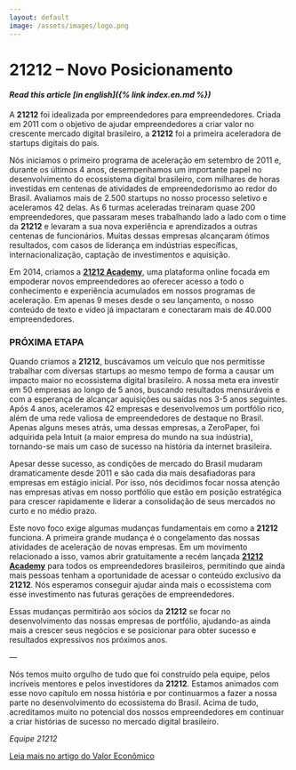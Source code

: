 ```yaml
---
layout: default
image: /assets/images/logo.png
---
```


# 21212 – Novo Posicionamento

#### _Read this article [in english]({% link index.en.md %})_

A **21212** foi idealizada por empreendedores para empreendedores. Criada em 2011 com o objetivo de ajudar empreendedores a criar valor no crescente mercado digital brasileiro, a **21212** foi a primeira aceleradora de startups digitais do país.

Nós iniciamos o primeiro programa de aceleração em setembro de 2011 e, durante os últimos 4 anos, desempenhamos um importante papel no desenvolvimento do ecossistema digital brasileiro, com milhares de horas investidas em centenas de atividades de empreendedorismo ao redor do Brasil. Avaliamos mais de 2.500 startups no nosso processo seletivo e aceleramos 42 delas. As 6 turmas aceleradas treinaram quase 200 empreendedores, que passaram meses trabalhando lado a lado com o time da **21212** e levaram a sua nova experiência e aprendizados a outras centenas de funcionários. Muitas dessas empresas alcançaram ótimos resultados, com casos de liderança em indústrias específicas, internacionalização, captação de investimentos e aquisição.

Em 2014, criamos a **[21212 Academy](https://academy.21212.com/)**, uma plataforma online focada em empoderar novos empreendedores ao oferecer acesso a todo o conhecimento e experiência acumulados em nossos programas de aceleração. Em apenas 9 meses desde o seu lançamento, o nosso conteúdo de texto e vídeo já impactaram e conectaram mais de 40.000 empreendedores.

### PRÓXIMA ETAPA

Quando criamos a **21212**, buscávamos um veículo que nos permitisse trabalhar com diversas startups ao mesmo tempo de forma a causar um impacto maior no ecossistema digital brasileiro. A nossa meta era investir em 50 empresas ao longo de 5 anos, buscando resultados mensuráveis e com a esperança de alcançar aquisições ou saídas nos 3-5 anos seguintes. Após 4 anos, aceleramos 42 empresas e desenvolvemos um portfólio rico, além de uma rede valiosa de empreendedores de destaque no Brasil. Apenas alguns meses atrás, uma dessas empresas, a ZeroPaper, foi adquirida pela Intuit (a maior empresa do mundo na sua indústria), tornando-se mais um caso de sucesso na história da internet brasileira.

Apesar desse sucesso, as condições de mercado do Brasil mudaram dramaticamente desde 2011 e são cada dia mais desafiadoras para empresas em estágio inicial. Por isso, nós decidimos focar nossa atenção nas empresas ativas em nosso portfólio que estão em posição estratégica para crescer rapidamente e liderar a consolidação de seus mercados no curto e no médio prazo.

Este novo foco exige algumas mudanças fundamentais em como a **21212** funciona. A primeira grande mudança é o congelamento das nossas atividades de aceleração de novas empresas. Em um movimento relacionado a isso, vamos abrir gratuitamente a recém lançada **[21212 Academy](https://academy.21212.com/)** para todos os empreendedores brasileiros, permitindo que ainda mais pessoas tenham a oportunidade de acessar o conteúdo exclusivo da **21212**. Nós esperamos conseguir ajudar ainda mais o ecossistema com esse investimento nas futuras gerações de empreendedores.

Essas mudanças permitirão aos sócios da **21212** se focar no desenvolvimento das nossas empresas de portfólio, ajudando-as ainda mais a crescer seus negócios e se posicionar para obter sucesso e resultados expressivos nos próximos anos.

—

Nós temos muito orgulho de tudo que foi construído pela equipe, pelos incríveis mentores e pelos investidores da **21212**. Estamos animados com esse novo capítulo em nossa história e por continuarmos a fazer a nossa parte no desenvolvimento do ecossistema do Brasil. Acima de tudo, acreditamos muito no potencial dos nossos empreendedores em continuar a criar histórias de sucesso no mercado digital brasileiro.

_Equipe 21212_


[Leia mais no artigo do Valor Econômico](http://www.valor.com.br/empresas/4117104/aceleradora-de-startups-carioca-passa-se-concentrar-em-gestao)
